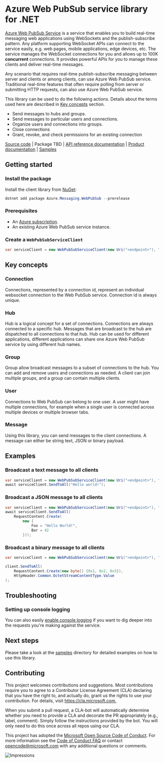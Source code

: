 # Azure Web PubSub service library for .NET

[Azure Web PubSub Service](https://aka.ms/awps/doc) is a service that enables you to build real-time messaging web applications using WebSockets and the publish-subscribe pattern. Any platform supporting WebSocket APIs can connect to the service easily, e.g. web pages, mobile applications, edge devices, etc. The service manages the WebSocket connections for you and allows up to 100K **concurrent** connections. It provides powerful APIs for you to manage these clients and deliver real-time messages.

Any scenario that requires real-time publish-subscribe messaging between server and clients or among clients, can use Azure Web PubSub service. Traditional real-time features that often require polling from server or submitting HTTP requests, can also use Azure Web PubSub service.

This library can be used to do the following actions. Details about the terms used here are described in [Key concepts](#key-concepts) section.

- Send messages to hubs and groups. 
- Send messages to particular users and connections.
- Organize users and connections into groups.
- Close connections
- Grant, revoke, and check permissions for an existing connection

[Source code](https://github.com/Azure/azure-sdk-for-net/blob/master/sdk/webpubsub/Azure.Messaging.WebPubSub/src) |
Package TBD |
[API reference documentation](https://aka.ms/awps/sdk/csharp) |
[Product documentation](https://aka.ms/awps/doc) |
[Samples][samples_ref]

## Getting started

### Install the package

Install the client library from [NuGet](https://www.nuget.org/):

```PowerShell
dotnet add package Azure.Messaging.WebPubSub --prerelease
```

### Prerequisites

- An [Azure subscription][azure_sub].
- An existing Azure Web PubSub service instance.

### Create a `WebPubSubServiceClient`

```csharp
var serviceClient = new WebPubSubServiceClient(new Uri("<endpoint>"), "<hub>", new AzureKeyCredential("<access-key>"));
```


## Key concepts

### Connection

Connections, represented by a connection id, represent an individual websocket connection to the Web PubSub service. Connection id is always unique.

### Hub

Hub is a logical concept for a set of connections. Connections are always connected to a specific hub. Messages that are broadcast to the hub are dispatched to all connections to that hub. Hub can be used for different applications, different applications can share one Azure Web PubSub service by using different hub names.

### Group

Group allow broadcast messages to a subset of connections to the hub. You can add and remove users and connections as needed. A client can join multiple groups, and a group can contain multiple clients.

### User

Connections to Web PubSub can belong to one user. A user might have multiple connections, for example when a single user is connected across multiple devices or multiple browser tabs.

### Message

Using this library, you can send messages to the client connections. A message can either be string text, JSON or binary payload.

## Examples

### Broadcast a text message to all clients

```csharp
var serviceClient = new WebPubSubServiceClient(new Uri("<endpoint>"), "<hub>", new AzureKeyCredential("<access-key>"));
await serviceClient.SendToAll("Hello world!");
```

### Broadcast a JSON message to all clients

```csharp
var serviceClient = new WebPubSubServiceClient(new Uri("<endpoint>"), "<hub>", new AzureKeyCredential("<access-key>"));
await serviceClient.SendToAll(
    RequestContent.Create(
        new {
            Foo = "Hello World!",
            Bar = 42
        }));
```

### Broadcast a binary message to all clients

```csharp
var serviceClient = new WebPubSubServiceClient(new Uri("<endpoint>"), "<hub>", new AzureKeyCredential("<access-key>"));

client.SendToAll(
    RequestContent.Create(new byte[] {0x1, 0x2, 0x3}), 
    HttpHeader.Common.OctetStreamContentType.Value
);
```

## Troubleshooting

### Setting up console logging
You can also easily [enable console logging](https://github.com/Azure/azure-sdk-for-net/blob/master/sdk/core/Azure.Core/samples/Diagnostics.md#logging) if you want to dig deeper into the requests you're making against the service.

## Next steps

Please take a look at the
[samples][samples_ref]
directory for detailed examples on how to use this library.

## Contributing

This project welcomes contributions and suggestions.
Most contributions require you to agree to a Contributor License Agreement (CLA) declaring that you have the right to, and actually do, grant us the rights to use your contribution.
For details, visit <https://cla.microsoft.com.>

When you submit a pull request, a CLA-bot will automatically determine whether you need to provide a CLA and decorate the PR appropriately (e.g., label, comment).
Simply follow the instructions provided by the bot.
You will only need to do this once across all repos using our CLA.

This project has adopted the [Microsoft Open Source Code of Conduct](https://opensource.microsoft.com/codeofconduct/).
For more information see the [Code of Conduct FAQ](https://opensource.microsoft.com/codeofconduct/faq/) or contact [opencode@microsoft.com](mailto:opencode@microsoft.com) with any additional questions or comments.

![Impressions](https://azure-sdk-impressions.azurewebsites.net/api/impressions/azure-sdk-for-net%2Fsdk%2Ftemplate%2FAzure.Template%2FREADME.png)

[azure_sub]: https://azure.microsoft.com/free/
[samples_ref]: https://github.com/Azure/azure-sdk-for-net/blob/master/sdk/webpubsub/Azure.Messaging.WebPubSub/tests/Samples/
